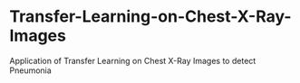 # Transfer-Learning-on-Chest-X-Ray-Images
Application of Transfer Learning on Chest X-Ray Images to detect Pneumonia
